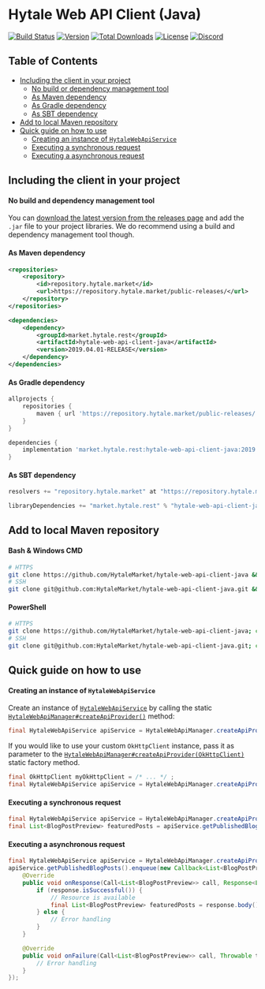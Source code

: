 # Hytale Web API Client (Java)
[![Build Status](https://external.build.hytale.market/api/badges/HytaleMarket/hytale-web-api-client-java/status.svg)](https://external.build.hytale.market/HytaleMarket/hytale-web-api-client-java) 
[![Version](https://img.shields.io/github/release/HytaleMarket/hytale-web-api-client-java.svg?style=flat-square)](https://github.com/HytaleMarket/hytale-web-api-client-java/releases/latest) 
[![Total Downloads](https://img.shields.io/github/downloads/HytaleMarket/hytale-web-api-client-java/total.svg?style=flat-square)](https://github.com/HytaleMarket/hytale-web-api-client-java/releases) 
[![License](https://img.shields.io/github/license/HytaleMarket/hytale-web-api-client-java.svg?style=flat-square)](https://github.com/HytaleMarket/hytale-web-api-client-java/LICENSE.txt) 
[![Discord](https://img.shields.io/discord/531173479282901002.svg?style=flat-square)](https://hytale.market/discord)

## Table of Contents
* [Including the client in your project](#including-the-client-in-your-project)
   * [No build or dependency management tool](#no-build-and-dependency-management-tool)
   * [As Maven dependency](#as-maven-dependency)
   * [As Gradle dependency](#as-gradle-dependency)
   * [As SBT dependency](#as-sbt-dependency)
* [Add to local Maven repository](#add-to-local-maven-repository)
* [Quick guide on how to use](#quick-guide-on-how-to-use)
   * [Creating an instance of `HytaleWebApiService`](#creating-an-instance-of-hytalewebapiservice)
   * [Executing a synchronous request](#executing-a-synchronous-request)
   * [Executing a asynchronous request](#executing-a-asynchronous-request)

## Including the client in your project
#### No build and dependency management tool
You can [download the latest version from the releases page](https://github.com/HytaleMarket/hytale-web-api-client-java/releases/latest) and add the `.jar` file to your project libraries. We do recommend using a build and dependency management tool though.

#### As Maven dependency
```xml
<repositories>
    <repository>
        <id>repository.hytale.market</id>
        <url>https://repository.hytale.market/public-releases/</url>
    </repository>
</repositories>
```
```xml
<dependencies>
    <dependency>
        <groupId>market.hytale.rest</groupId>
        <artifactId>hytale-web-api-client-java</artifactId>
        <version>2019.04.01-RELEASE</version>
    </dependency>
</dependencies>

```

#### As Gradle dependency
```gradle
allprojects {
    repositories {
        maven { url 'https://repository.hytale.market/public-releases/' }
    }
}
```
```gradle
dependencies {
    implementation 'market.hytale.rest:hytale-web-api-client-java:2019.04.01-RELEASE'
}
```

#### As SBT dependency
```scala
resolvers += "repository.hytale.market" at "https://repository.hytale.market/public-releases/"
```
```scala
libraryDependencies += "market.hytale.rest" % "hytale-web-api-client-java" % "2019.04.01-RELEASE" 
```

## Add to local Maven repository
#### Bash & Windows CMD
```bash
# HTTPS
git clone https://github.com/HytaleMarket/hytale-web-api-client-java && cd hytale-web-api-client-java && mvn install
# SSH
git clone git@github.com:HytaleMarket/hytale-web-api-client-java.git && cd hytale-web-api-client-java && mvn install
```

#### PowerShell
```bash
# HTTPS
git clone https://github.com/HytaleMarket/hytale-web-api-client-java; cd hytale-web-api-client-java; mvn install
# SSH
git clone git@github.com:HytaleMarket/hytale-web-api-client-java.git; cd hytale-web-api-client-java; mvn install
```

## Quick guide on how to use
#### Creating an instance of `HytaleWebApiService`
Create an instance of [`HytaleWebApiService`](https://github.com/HytaleMarket/hytale-web-api-client-java/blob/master/src/main/java/market/hytale/rest/api/web/HytaleWebApiService.java) by calling the static [`HytaleWebApiManager#createApiProvider()`](https://github.com/HytaleMarket/hytale-web-api-client-java/blob/master/src/main/java/market/hytale/rest/api/web/HytaleWebApiManager.java#L41) method:
```java
final HytaleWebApiService apiService = HytaleWebApiManager.createApiProvider();
```

If you would like to use your custom `OkHttpClient` instance, pass it as parameter to the [`HytaleWebApiManager#createApiProvider(OkHttpClient)`](https://github.com/HytaleMarket/hytale-web-api-client-java/blob/master/src/main/java/market/hytale/rest/api/web/HytaleWebApiManager.java#L52) static factory method.
```java
final OkHttpClient myOkHttpClient = /* ... */ ;
final HytaleWebApiService apiService = HytaleWebApiManager.createApiProvider(myOkHttpClient);
```

#### Executing a synchronous request
```java
final HytaleWebApiService apiService = HytaleWebApiManager.createApiProvider();  
final List<BlogPostPreview> featuredPosts = apiService.getPublishedBlogPosts().execute().body();
```

#### Executing a asynchronous request
```java
final HytaleWebApiService apiService = HytaleWebApiManager.createApiProvider();  
apiService.getPublishedBlogPosts().enqueue(new Callback<List<BlogPostPreview>>() {
    @Override
    public void onResponse(Call<List<BlogPostPreview>> call, Response<List<BlogPostPreview>> response) {
        if (response.isSuccessful()) {
            // Resource is available
            final List<BlogPostPreview> featuredPosts = response.body();
        } else {
            // Error handling
        }
    }

    @Override
    public void onFailure(Call<List<BlogPostPreview>> call, Throwable t) {
        // Error handling
    }
});
```
